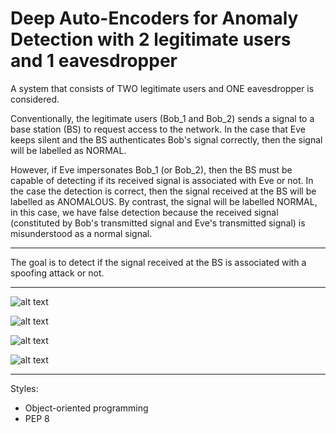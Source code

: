 # Deep Auto-Encoders for Anomaly Detection with 2 legitimate users and 1 eavesdropper

A system that consists of TWO legitimate users and ONE eavesdropper is considered.

Conventionally, the legitimate users (Bob_1 and Bob_2) sends a signal to a base station (BS) to request access to the network. In the case that Eve keeps silent and the BS authenticates Bob's signal correctly, then the signal will be labelled as NORMAL.

However, if Eve impersonates Bob_1 (or Bob_2), then the BS must be capable of detecting if its received signal is associated with Eve or not. In the case the detection is correct, then the signal received at the BS will be labelled as ANOMALOUS. By contrast, the signal will be labelled NORMAL, in this case, we have false detection because the received signal (constituted by Bob's transmitted signal and Eve's transmitted signal) is misunderstood as a normal signal.

---
The goal is to detect if the signal received at the BS is associated with a spoofing attack or not.

---
![alt text](
https://github.com/TiepMH/AE_for_Anomaly_Detection__with_2_legitimate_users_and_1_eavesdropper/blob/main/Figure_1.png
)

![alt text](
https://github.com/TiepMH/AE_for_Anomaly_Detection__with_2_legitimate_users_and_1_eavesdropper/blob/main/Figure_2.png
)

![alt text](
https://github.com/TiepMH/AE_for_Anomaly_Detection__with_2_legitimate_users_and_1_eavesdropper/blob/main/Figure_2.png
)

![alt text](
https://github.com/TiepMH/AE_for_Anomaly_Detection__with_2_legitimate_users_and_1_eavesdropper/blob/main/Figure_4.png
)


---
Styles:
- Object-oriented programming
- PEP 8

